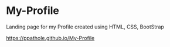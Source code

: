 # My-Profile
Landing page for my Profile created using HTML, CSS, BootStrap

https://ppathole.github.io/My-Profile
